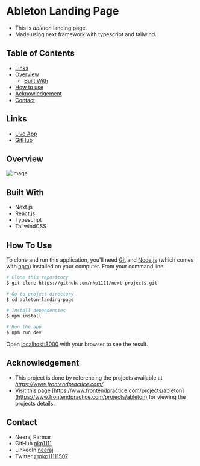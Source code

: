 # Ableton Landing Page

- This is *ableton* landing page.
- Made using next framework with typescript and tailwind.

## Table of Contents

- [Links](#links)
- [Overview](#overview)
  - [Built With](#built-with)
- [How to use](#how-to-use)
- [Acknowledgement](#acknowledgement)
- [Contact](#contact)

## Links

- [Live App](https://nkp1111-ableton-landing-page.vercel.app/)
- [GitHub](https://github.com/nkp1111/next-projects/tree/main/ableton-landing-page)

## Overview

![image](./public/screencapture-nkp1111-ableton-landing-page-vercel-app-2024-02-11-10_10_40.png)

## Built With

- Next.js
- React.js
- Typescript
- TailwindCSS

## How To Use

To clone and run this application, you'll need [Git](https://git-scm.com) and [Node.js](https://nodejs.org/en/download/) (which comes with [npm](http://npmjs.com)) installed on your computer. From your command line:

```bash
# Clone this repository
$ git clone https://github.com/nkp1111/next-projects.git

# Go to project directory
$ cd ableton-landing-page

# Install dependencies
$ npm install

# Run the app
$ npm run dev

```

Open [localhost:3000](http://localhost:3000) with your browser to see the result.

## Acknowledgement

- This project is done by referencing the projects available at *<https://www.frontendpractice.com/>*
- Visit this page [https://www.frontendpractice.com/projects/ableton](https://www.frontendpractice.com/projects/ableton)  for viewing the projects details.

## Contact

- Neeraj Parmar
- GitHub [nkp1111](https://github.com/nkp1111)
- LinkedIn [neeraj](https://www.linkedin.com/in/neeraj-parmar-058591244/)
- Twitter [@nkp11111507](https://twitter.com/@nkp11111507)
